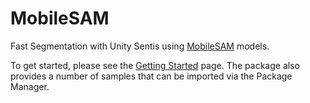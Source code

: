 # MobileSAM

Fast Segmentation with Unity Sentis using [MobileSAM] models.

To get started, please see the [Getting Started](manual/getting-started.md) page. The package also provides a number of samples that can be imported via the Package Manager.

[MobileSAM]: https://github.com/ChaoningZhang/MobileSAM
